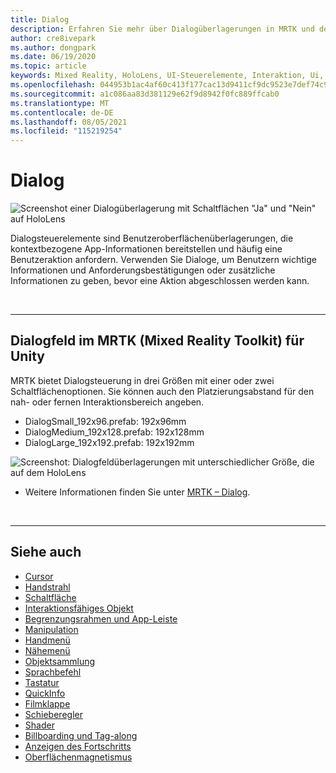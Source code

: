 ```yaml
---
title: Dialog
description: Erfahren Sie mehr über Dialogüberlagerungen in MRTK und deren Verwendung in Mixed Reality Anwendungen.
author: cre8ivepark
ms.author: dongpark
ms.date: 06/19/2020
ms.topic: article
keywords: Mixed Reality, HoloLens, UI-Steuerelemente, Interaktion, Ui, ux, UX Design, räumliche Benutzeroberfläche, räumliche Interaktion, 3D-Benutzeroberfläche, 3D-Benutzeroberfläche, Mixed Reality-Headset, Windows Mixed Reality-Headset, Virtual Reality-Headset, HoloLens, MRTK, Mixed Reality Toolkit
ms.openlocfilehash: 044953b1ac4af60c413f177cac13d9411cf9dc9523e7def74c99487eb5ee6102
ms.sourcegitcommit: a1c086aa83d381129e62f9d8942f0fc889ffcab0
ms.translationtype: MT
ms.contentlocale: de-DE
ms.lasthandoff: 08/05/2021
ms.locfileid: "115219254"
---
```

# <a name="dialog"></a>Dialog

![Screenshot einer Dialogüberlagerung mit Schaltflächen "Ja" und "Nein" auf HoloLens](images/MRTK_UX_Dialog.jpg)

Dialogsteuerelemente sind Benutzeroberflächenüberlagerungen, die kontextbezogene App-Informationen bereitstellen und häufig eine Benutzeraktion anfordern. Verwenden Sie Dialoge, um Benutzern wichtige Informationen und Anforderungsbestätigungen oder zusätzliche Informationen zu geben, bevor eine Aktion abgeschlossen werden kann.

<br>

---

## <a name="dialog-in-mrtk-mixed-reality-toolkit-for-unity"></a>Dialogfeld im MRTK (Mixed Reality Toolkit) für Unity
MRTK bietet Dialogsteuerung in drei Größen mit einer oder zwei Schaltflächenoptionen. Sie können auch den Platzierungsabstand für den nah- oder fernen Interaktionsbereich angeben. 

- DialogSmall_192x96.prefab: 192x96mm
- DialogMedium_192x128.prefab: 192x128mm
- DialogLarge_192x192.prefab: 192x192mm

![Screenshot: Dialogfeldüberlagerungen mit unterschiedlicher Größe, die auf dem HoloLens](images/MRTK_UX_Dialog_Types.jpg)


* Weitere Informationen finden Sie unter [MRTK – Dialog](/windows/mixed-reality/mrtk-unity/features/ux-building-blocks/dialog).

<br>

---

## <a name="see-also"></a>Siehe auch

* [Cursor](cursors.md)
* [Handstrahl](point-and-commit.md)
* [Schaltfläche](button.md)
* [Interaktionsfähiges Objekt](interactable-object.md)
* [Begrenzungsrahmen und App-Leiste](app-bar-and-bounding-box.md)
* [Manipulation](direct-manipulation.md)
* [Handmenü](hand-menu.md)
* [Nähemenü](near-menu.md)
* [Objektsammlung](object-collection.md)
* [Sprachbefehl](voice-input.md)
* [Tastatur](keyboard.md)
* [QuickInfo](tooltip.md)
* [Filmklappe](slate.md)
* [Schieberegler](slider.md)
* [Shader](shader.md)
* [Billboarding und Tag-along](billboarding-and-tag-along.md)
* [Anzeigen des Fortschritts](progress.md)
* [Oberflächenmagnetismus](surface-magnetism.md)